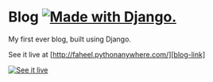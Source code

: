 # Blog <a href="http://www.djangoproject.com/"><img src="https://www.djangoproject.com/m/img/badges/djangomade124x25.gif" border="0" alt="Made with Django." title="Made with Django." /></a>
My first ever blog, built using Django.

See it live at [http://faheel.pythonanywhere.com/][blog-link]

[![See it live][image-link]][blog-link]

[blog-link]: http://faheel.pythonanywhere.com/
[image-link]: https://cloud.githubusercontent.com/assets/11466676/23131784/5e1086ba-f7b1-11e6-965b-f83082073921.png
